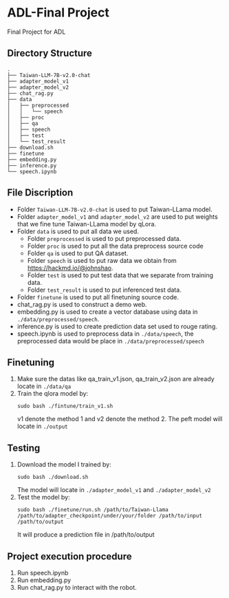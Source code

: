 # ADL-Final Project
Final Project for ADL

## Directory Structure
```shell
.
├── Taiwan-LLM-7B-v2.0-chat
├── adapter_model_v1
├── adapter_model_v2
├── chat_rag.py
├── data
│   ├── preprocessed
│   │   └── speech
│   ├── proc
│   ├── qa
│   ├── speech
│   ├── test
│   └── test_result
├── download.sh
├── finetune
├── embedding.py
├── inference.py
└── speech.ipynb
```
## File Discription
- Folder `Taiwan-LLM-7B-v2.0-chat` is used to put Taiwan-LLama model.
- Folder `adapter_model_v1` and `adapter_model_v2` are used to put weights that we fine tune Taiwan-LLama model by qLora.
- Folder `data` is used to put all data we used.
  - Folder `preprocessed` is used to put preprocessed data.
  - Folder `proc` is used to put all the data preprocess source code
  - Folder `qa` is used to put QA dataset.
  - Folder `speech` is used to put raw data we obtain from <https://hackmd.io/@johnshao>.
  - Folder `test` is used to put test data that we separate from training data.
  - Folder `test_result` is used to put inferenced test data.
- Folder `finetune` is used to put all finetuning source code.
- chat_rag.py is used to construct a demo web.
- embedding.py is used to create a vector database using data in `./data/preprocessed/speech`.
- inference.py is used to create prediction data set used to rouge rating.
- speech.ipynb is used to preprocess data in `./data/speech`, the preprocessed data would be place in `./data/preprocessed/speech`

## Finetuning
1. Make sure the datas like qa_train_v1.json, qa_train_v2.json are already locate in `./data/qa`
2. Train the qlora model by:
   ``` shell
   sudo bash ./fintune/train_v1.sh
   ```
   v1 denote the method 1 and v2 denote the method 2.
   The peft model will locate in `./output`

## Testing
1. Download the model I trained by:
   ``` shell
   sudo bash ./download.sh
   ```
   The model will locate in  `./adapter_model_v1` and `./adapter_model_v2`
2. Test the model by:
   ``` shell
   sudo bash ./finetune/run.sh /path/to/Taiwan-Llama /path/to/adapter_checkpoint/under/your/folder /path/to/input /path/to/output
   ```
   It will produce a prediction file in /path/to/output

## Project execution procedure 
1. Run speech.ipynb
2. Run embedding.py
3. Run chat_rag.py to interact with the robot.
